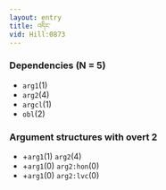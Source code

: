 ```yaml
---
layout: entry
title: འདིང་
vid: Hill:0873
---
```

### Dependencies (N = 5)
* `arg1`(1)
* `arg2`(4)
* `argcl`(1)
* `obl`(2)
### Argument structures with overt 2
* +`arg1`(1) `arg2`(4)
* +`arg1`(0) `arg2:hon`(0)
* +`arg1`(0) `arg2:lvc`(0)
